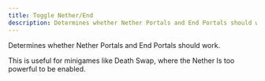 ```yaml
---
title: Toggle Nether/End
description: Determines whether Nether Portals and End Portals should work
---
```


Determines whether Nether Portals and End Portals should work.

This is useful for minigames like Death Swap, where the Nether
Is too powerful to be enabled.